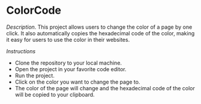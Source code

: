 # ColorCode

_Description_.
    This project allows users to change the color of a page by one click. It also automatically copies the hexadecimal code of the color, making it easy for users to use       the color in their websites.

_Instructions_
   * Clone the repository to your local machine.
   * Open the project in your favorite code editor.
   * Run the project.
   * Click on the color you want to change the page to.
   * The color of the page will change and the hexadecimal code of the color will be copied to your clipboard.
